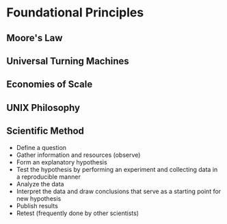 # Foundational Principles

## Moore's Law

## Universal Turning Machines

## Economies of Scale

## UNIX Philosophy

## Scientific Method

- Define a question
- Gather information and resources (observe)
- Form an explanatory hypothesis
- Test the hypothesis by performing an experiment and collecting data in a reproducible manner
- Analyze the data
- Interpret the data and draw conclusions that serve as a starting point for new hypothesis
- Publish results
- Retest (frequently done by other scientists)
